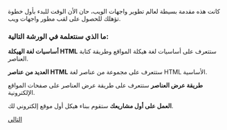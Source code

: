كانت هذه مقدمة بسيطة لعالم تطوير واجهات الويب، حان الأن الوقت للبدء بأول خطوة تؤهلك للحصول على لقب مطور واجهات ويب.


### ما الذي سنتعلمة في الورشة التالية:

**أساسيات لغة الهيكلة HTML**
ستتعرف على أساسيات لغة هيكلة المواقع وطريقة كتابة العناصر.

**العديد من عناصر HTML**
ستتعرف على مجموعة من عناصر لغة HTML الأساسية.

**طريقة عرض العناصر**
ستتعرف على طريقة عرض العناصر على صفحات المواقع الإلكترونية.

**العمل على أول مشاريعك**
ستقوم ببناء هيكل أول موقع إلكتروني لك.


<a href="https://coretabs.net/classroom/frontend/البدء-مع-لغة-هيكلة-المواقع-html" target="_self" class="task-btn">التالي</a>
